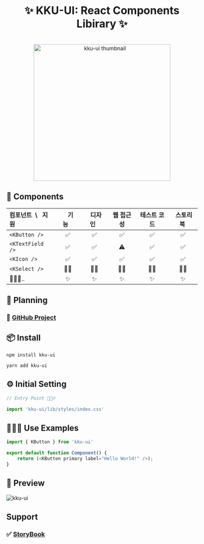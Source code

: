 <h1 align="center">✨ KKU-UI: React Components Libirary ✨</h1>

<br>

<div align="center">
  <img width="360" height="360" src="https://github.com/macjjuni/kku-ui/assets/38034518/9b93b70e-a5d5-4d5e-8794-e4b206bff57a" alt="kku-ui thumbnail" >
</div>

## 🎁 Components

| 컴포넌트&nbsp; \ &nbsp; 지원 |&nbsp;&nbsp;&nbsp;기능&nbsp;&nbsp;&nbsp;|&nbsp;&nbsp;디자인&nbsp;&nbsp;| 웹 접근성 |테스트 코드|&nbsp;스토리북&nbsp;|
|:-----------------------|:---:|:---:|:-----------------:|:----:|:---:|
| `<KButton />`|✅|✅|✅|✅|✅|
| `<KTextField />`|✅|✅|⚠️|✅|✅|
| `<KIcon />`|✅|✅|✅|✅|✅|
| `<KSelect />`|🏃🏻|🏃🏻|🏃🏻|🏃🏻|🏃🏻|
| 🏃🏻‍♂️..|✨|✨|✨|✨|✨|

## 📆 Planning

### 📌 <a href="https://github.com/users/macjjuni/projects/1/views/1" target="_blank" >GitHub Project</a>


## 📦 Install
```
npm install kku-ui
```
```
yarn add kku-ui
```

## ⚙️ Initial Setting
```typescript
// Entry Point 🏃🏻‍♂️

import 'kku-ui/lib/styles/index.css'
```


## 🧑🏻‍💻 Use Examples

```typescript
import { KButton } from 'kku-ui'

export default function Component() {
    return (<KButton primary label="Hello World!" />);
} 
```


## 🤖 Preview

![kku-ui](https://github.com/macjjuni/kku-ui/assets/38034518/8a2ab93e-5ef9-4e98-85b7-d6e989fb5c09)


##  Support

###  ✅ [StoryBook](https://macjjuni.github.io/kku-ui)


